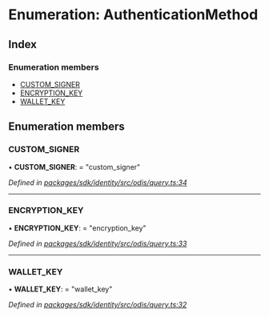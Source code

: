 # Enumeration: AuthenticationMethod

## Index

### Enumeration members

* [CUSTOM_SIGNER](_odis_query_.authenticationmethod.md#custom_signer)
* [ENCRYPTION_KEY](_odis_query_.authenticationmethod.md#encryption_key)
* [WALLET_KEY](_odis_query_.authenticationmethod.md#wallet_key)

## Enumeration members

###  CUSTOM_SIGNER

• **CUSTOM_SIGNER**: = "custom_signer"

*Defined in [packages/sdk/identity/src/odis/query.ts:34](https://github.com/medhak1/celo-monorepo/blob/master/packages/sdk/identity/src/odis/query.ts#L34)*

___

###  ENCRYPTION_KEY

• **ENCRYPTION_KEY**: = "encryption_key"

*Defined in [packages/sdk/identity/src/odis/query.ts:33](https://github.com/medhak1/celo-monorepo/blob/master/packages/sdk/identity/src/odis/query.ts#L33)*

___

###  WALLET_KEY

• **WALLET_KEY**: = "wallet_key"

*Defined in [packages/sdk/identity/src/odis/query.ts:32](https://github.com/medhak1/celo-monorepo/blob/master/packages/sdk/identity/src/odis/query.ts#L32)*
